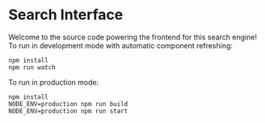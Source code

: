 # Search Interface
Welcome to the source code powering the frontend for this search engine! To run in development mode with automatic component refreshing:
```
npm install
npm run watch
```

To run in production mode:
```
npm install
NODE_ENV=production npm run build
NODE_ENV=production npm run start
```
